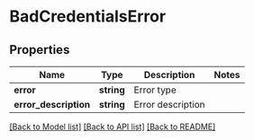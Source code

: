# BadCredentialsError

## Properties
Name | Type | Description | Notes
------------ | ------------- | ------------- | -------------
**error** | **string** | Error type | 
**error_description** | **string** | Error description | 

[[Back to Model list]](../README.md#documentation-for-models) [[Back to API list]](../README.md#documentation-for-api-endpoints) [[Back to README]](../README.md)


